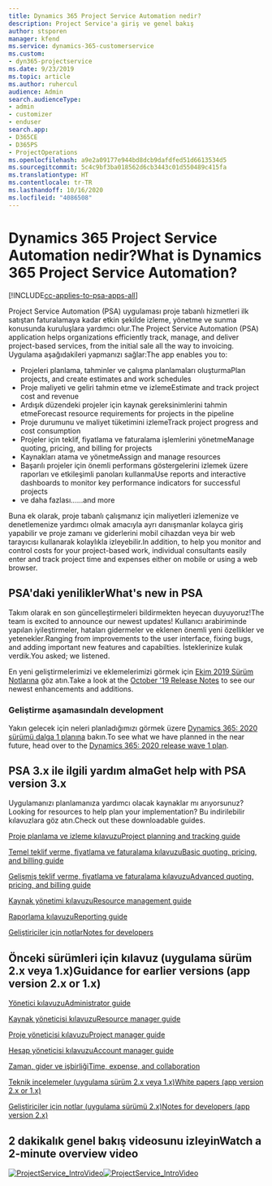 ```yaml
---
title: Dynamics 365 Project Service Automation nedir?
description: Project Service'a giriş ve genel bakış
author: stsporen
manager: kfend
ms.service: dynamics-365-customerservice
ms.custom:
- dyn365-projectservice
ms.date: 9/23/2019
ms.topic: article
ms.author: ruhercul
audience: Admin
search.audienceType:
- admin
- customizer
- enduser
search.app:
- D365CE
- D365PS
- ProjectOperations
ms.openlocfilehash: a9e2a09177e944bd8dcb9dafdfed51d6613534d5
ms.sourcegitcommit: 5c4c9bf3ba018562d6cb3443c01d550489c415fa
ms.translationtype: HT
ms.contentlocale: tr-TR
ms.lasthandoff: 10/16/2020
ms.locfileid: "4086508"
---
```

# <a name="what-is-dynamics-365-project-service-automation"></a><span data-ttu-id="d40b3-103">Dynamics 365 Project Service Automation nedir?</span><span class="sxs-lookup"><span data-stu-id="d40b3-103">What is Dynamics 365 Project Service Automation?</span></span>

[!INCLUDE[cc-applies-to-psa-apps-all](../includes/cc-applies-to-psa-apps-all.md)]

<span data-ttu-id="d40b3-104">Project Service Automation (PSA) uygulaması proje tabanlı hizmetleri ilk satıştan faturalamaya kadar etkin şekilde izleme, yönetme ve sunma konusunda kuruluşlara yardımcı olur.</span><span class="sxs-lookup"><span data-stu-id="d40b3-104">The Project Service Automation (PSA) application helps organizations efficiently track, manage, and deliver project-based services, from the initial sale all the way to invoicing.</span></span> <span data-ttu-id="d40b3-105">Uygulama aşağıdakileri yapmanızı sağlar:</span><span class="sxs-lookup"><span data-stu-id="d40b3-105">The app enables you to:</span></span>

- <span data-ttu-id="d40b3-106">Projeleri planlama, tahminler ve çalışma planlamaları oluşturma</span><span class="sxs-lookup"><span data-stu-id="d40b3-106">Plan projects, and create estimates and work schedules</span></span>
- <span data-ttu-id="d40b3-107">Proje maliyeti ve geliri tahmin etme ve izleme</span><span class="sxs-lookup"><span data-stu-id="d40b3-107">Estimate and track project cost and revenue</span></span>
- <span data-ttu-id="d40b3-108">Ardışık düzendeki projeler için kaynak gereksinimlerini tahmin etme</span><span class="sxs-lookup"><span data-stu-id="d40b3-108">Forecast resource requirements for projects in the pipeline</span></span>
- <span data-ttu-id="d40b3-109">Proje durumunu ve maliyet tüketimini izleme</span><span class="sxs-lookup"><span data-stu-id="d40b3-109">Track project progress and cost consumption</span></span>
- <span data-ttu-id="d40b3-110">Projeler için teklif, fiyatlama ve faturalama işlemlerini yönetme</span><span class="sxs-lookup"><span data-stu-id="d40b3-110">Manage quoting, pricing, and billing for projects</span></span>
- <span data-ttu-id="d40b3-111">Kaynakları atama ve yönetme</span><span class="sxs-lookup"><span data-stu-id="d40b3-111">Assign and manage resources</span></span>
- <span data-ttu-id="d40b3-112">Başarılı projeler için önemli performans göstergelerini izlemek üzere raporları ve etkileşimli panoları kullanma</span><span class="sxs-lookup"><span data-stu-id="d40b3-112">Use reports and interactive dashboards to monitor key performance indicators for successful projects</span></span>
- <span data-ttu-id="d40b3-113">ve daha fazlası...</span><span class="sxs-lookup"><span data-stu-id="d40b3-113">...and more</span></span>

<span data-ttu-id="d40b3-114">Buna ek olarak, proje tabanlı çalışmanız için maliyetleri izlemenize ve denetlemenize yardımcı olmak amacıyla ayrı danışmanlar kolayca giriş yapabilir ve proje zamanı ve giderlerini mobil cihazdan veya bir web tarayıcısı kullanarak kolaylıkla izleyebilir.</span><span class="sxs-lookup"><span data-stu-id="d40b3-114">In addition, to help you monitor and control costs for your project-based work, individual consultants easily enter and track project time and expenses either on mobile or using a web browser.</span></span>

## <a name="whats-new-in-psa"></a><span data-ttu-id="d40b3-115">PSA'daki yenilikler</span><span class="sxs-lookup"><span data-stu-id="d40b3-115">What's new in PSA</span></span>
<span data-ttu-id="d40b3-116">Takım olarak en son güncelleştirmeleri bildirmekten heyecan duyuyoruz!</span><span class="sxs-lookup"><span data-stu-id="d40b3-116">The team is excited to announce our newest updates!</span></span> <span data-ttu-id="d40b3-117">Kullanıcı arabiriminde yapılan iyileştirmeler, hataları gidermeler ve eklenen önemli yeni özellikler ve yetenekler.</span><span class="sxs-lookup"><span data-stu-id="d40b3-117">Ranging from improvements to the user interface, fixing bugs, and adding important new features and capabilties.</span></span> <span data-ttu-id="d40b3-118">İsteklerinize kulak verdik.</span><span class="sxs-lookup"><span data-stu-id="d40b3-118">You asked; we listened.</span></span>

<span data-ttu-id="d40b3-119">En yeni geliştirmelerimizi ve eklemelerimizi görmek için [Ekim 2019 Sürüm Notlarına](https://docs.microsoft.com/dynamics365-release-plan/2019wave2/index) göz atın.</span><span class="sxs-lookup"><span data-stu-id="d40b3-119">Take a look at the [October '19 Release Notes](https://docs.microsoft.com/dynamics365-release-plan/2019wave2/index) to see our newest enhancements and additions.</span></span>

### <a name="in-development"></a><span data-ttu-id="d40b3-120">Geliştirme aşamasında</span><span class="sxs-lookup"><span data-stu-id="d40b3-120">In development</span></span>
<span data-ttu-id="d40b3-121">Yakın gelecek için neleri planladığımızı görmek üzere [Dynamics 365: 2020 sürümü dalga 1 planına](https://docs.microsoft.com/dynamics365-release-plan/2020wave1/index) bakın.</span><span class="sxs-lookup"><span data-stu-id="d40b3-121">To see what we have planned in the near future, head over to the [Dynamics 365: 2020 release wave 1 plan](https://docs.microsoft.com/dynamics365-release-plan/2020wave1/index).</span></span>

## <a name="get-help-with-psa-version-3x"></a><span data-ttu-id="d40b3-122">PSA 3.x ile ilgili yardım alma</span><span class="sxs-lookup"><span data-stu-id="d40b3-122">Get help with PSA version 3.x</span></span>
<span data-ttu-id="d40b3-123">Uygulamanızı planlamanıza yardımcı olacak kaynaklar mı arıyorsunuz?</span><span class="sxs-lookup"><span data-stu-id="d40b3-123">Looking for resources to help plan your implementation?</span></span> <span data-ttu-id="d40b3-124">Bu indirilebilir kılavuzlara göz atın.</span><span class="sxs-lookup"><span data-stu-id="d40b3-124">Check out these downloadable guides.</span></span>

 [<span data-ttu-id="d40b3-125">Proje planlama ve izleme kılavuzu</span><span class="sxs-lookup"><span data-stu-id="d40b3-125">Project planning and tracking guide</span></span>](../psa/implementation-guides/project-planning-tracking.md)

 [<span data-ttu-id="d40b3-126">Temel teklif verme, fiyatlama ve faturalama kılavuzu</span><span class="sxs-lookup"><span data-stu-id="d40b3-126">Basic quoting, pricing, and billing guide</span></span>](../psa/implementation-guides/begin-quoting-pricing-billing.md)

 [<span data-ttu-id="d40b3-127">Gelişmiş teklif verme, fiyatlama ve faturalama kılavuzu</span><span class="sxs-lookup"><span data-stu-id="d40b3-127">Advanced quoting, pricing, and billing guide</span></span>](../psa/implementation-guides/adv-quoting-pricing-billing.md)

 [<span data-ttu-id="d40b3-128">Kaynak yönetimi kılavuzu</span><span class="sxs-lookup"><span data-stu-id="d40b3-128">Resource management guide</span></span>](../psa/implementation-guides/resource-management-guide.md)

 [<span data-ttu-id="d40b3-129">Raporlama kılavuzu</span><span class="sxs-lookup"><span data-stu-id="d40b3-129">Reporting guide</span></span>](../psa/implementation-guides/reporting-guide.md)

 [<span data-ttu-id="d40b3-130">Geliştiriciler için notlar</span><span class="sxs-lookup"><span data-stu-id="d40b3-130">Notes for developers</span></span>](../psa/developer-guides/overview-dev-notes-v3.x.md)

## <a name="guidance-for-earlier-versions-app-version-2x-or-1x"></a><span data-ttu-id="d40b3-131">Önceki sürümleri için kılavuz (uygulama sürüm 2.x veya 1.x)</span><span class="sxs-lookup"><span data-stu-id="d40b3-131">Guidance for earlier versions (app version 2.x or 1.x)</span></span>
 [<span data-ttu-id="d40b3-132">Yönetici kılavuzu</span><span class="sxs-lookup"><span data-stu-id="d40b3-132">Administrator guide</span></span>](../psa/admin-guide.md)

 [<span data-ttu-id="d40b3-133">Kaynak yöneticisi kılavuzu</span><span class="sxs-lookup"><span data-stu-id="d40b3-133">Resource manager guide</span></span>](../psa/resource-manager-guide.md)

 [<span data-ttu-id="d40b3-134">Proje yöneticisi kılavuzu</span><span class="sxs-lookup"><span data-stu-id="d40b3-134">Project manager guide</span></span>](../psa/project-manager-guide.md)

 [<span data-ttu-id="d40b3-135">Hesap yöneticisi kılavuzu</span><span class="sxs-lookup"><span data-stu-id="d40b3-135">Account manager guide</span></span>](../psa/account-manager-guide.md)

 [<span data-ttu-id="d40b3-136">Zaman, gider ve işbirliği</span><span class="sxs-lookup"><span data-stu-id="d40b3-136">Time, expense, and collaboration</span></span>](../psa/time-expense-collaboration-guide.md)

 [<span data-ttu-id="d40b3-137">Teknik incelemeler (uygulama sürüm 2.x veya 1.x)</span><span class="sxs-lookup"><span data-stu-id="d40b3-137">White papers (app version 2.x or 1.x)</span></span>](../psa/white-papers.md)

 [<span data-ttu-id="d40b3-138">Geliştiriciler için notlar (uygulama sürümü 2.x)</span><span class="sxs-lookup"><span data-stu-id="d40b3-138">Notes for developers (app version 2.x)</span></span>](../psa/developer-guides/add-custom-qoi-forms-v2.x.md)

 ## <a name="watch-a-2-minute-overview-video"></a><span data-ttu-id="d40b3-139">2 dakikalık genel bakış videosunu izleyin</span><span class="sxs-lookup"><span data-stu-id="d40b3-139">Watch a 2-minute overview video</span></span>
 <a name="heroArea"></a> <span data-ttu-id="d40b3-140">[![ProjectService_IntroVideo](../psa/media/project-service-intro-video.png "ProjectService_IntroVideo")](https://go.microsoft.com/fwlink/p/?LinkId=799457)</span><span class="sxs-lookup"><span data-stu-id="d40b3-140">[![ProjectService_IntroVideo](../psa/media/project-service-intro-video.png "ProjectService_IntroVideo")](https://go.microsoft.com/fwlink/p/?LinkId=799457)</span></span>


